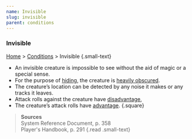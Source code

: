```yaml
---
name: Invisible
slug: invisible
parent: conditions
---
```

### Invisible
 [Home](dm-operations-center) > [Conditions](conditions) > Invisible {.small-text}

- An invisible creature is impossible to see without the aid of magic or a special sense.
- For the purpose of [hiding](hiding), the creature is [heavily obscured](heavy-obscurity). 
- The creature’s location can be detected by any noise it makes or any tracks it leaves.
- Attack rolls against the creature have [disadvantage](advantage-and-disadvantage),
- The creature’s attack rolls have [advantage](advantage-and-disadvantage).
{.square}

> **Sources** <br/>
> System Reference Document, p. 358<br/>
> Player's Handbook, p. 291
{.read .small-text}